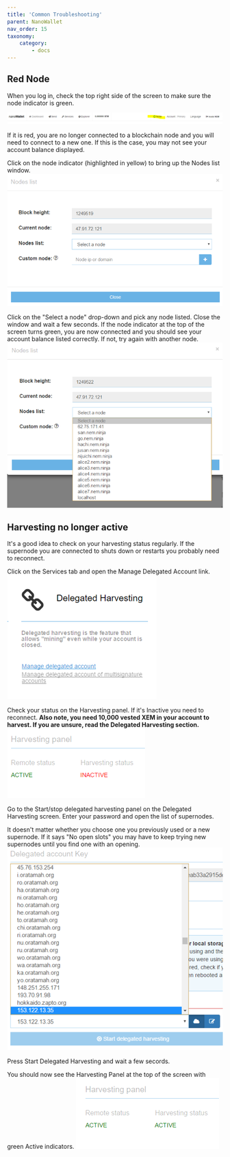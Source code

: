 ```yaml
---
title: 'Common Troubleshooting'
parent: NanoWallet
nav_order: 15
taxonomy:
    category:
        - docs
---
```


## Red Node
When you log in, check the top right side of the screen to make sure the node indicator is green.

![](NodeSelect3.PNG)

If it is red, you are no longer connected to a blockchain node and you will need to connect to a new one. If this is the case, you may not see your account balance displayed.

Click on the node indicator (highlighted in yellow) to bring up the Nodes list window.
![](NodeSelect.PNG)

Click on the "Select a node" drop-down and pick any node listed. Close the window and wait a few seconds. If the node indicator at the top of the screen turns green, you are now connected and you should see your account balance listed correctly. If not, try again with another node.
![](NodeSelect2.PNG)

## Harvesting no longer active

It's a good idea to check on your harvesting status regularly. If the supernode you are connected to shuts down or restarts you probably need to reconnect. 

Click on the Services tab and open the Manage Delegated Account link.
![](Delegated1.PNG)

Check your status on the Harvesting panel. If it's Inactive you need to reconnect.
**Also note, you need 10,000 vested XEM in your account to harvest. If you are unsure, read the Delegated Harvesting section.**
![](Delegated3.PNG)

Go to the Start/stop delegated harvesting panel on the Delegated Harvesting screen. Enter your password and open the list of supernodes.

It doesn't matter whether you choose one you previously used or a new supernode. If it says "No open slots" you may have to keep trying new supernodes until you find one with an opening. 
![](Delegated4.PNG)

Press Start Delegated Harvesting and wait a few secords. 

You should now see the Harvesting Panel at the top of the screen with green Active indicators.
![](Delegated2.PNG)
